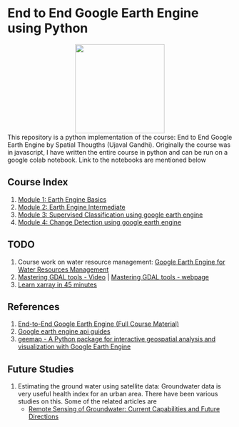 # End to End Google Earth Engine using Python


<img src="https://i0.wp.com/spatialthoughts.com/wp-content/uploads/2021/06/Spatial-Thoughts-FINAL-1.png?w=400&ssl=1" height="200" style="display: block; margin: 0 auto;"/>
This repository is a python implementation of the course: End to End Google Earth Engine by Spatial Thougths (Ujaval Gandhi). Originally the course was in javascript, I have written the entire course in python and can be run on a google colab notebook. Link to the notebooks are mentioned below

## Course Index

1. [Module 1: Earth Engine Basics](https://github.com/kavyajeetbora/geemap/blob/master/end_to_end_earth_engine/Module_01_Earth_Engine_Basics.ipynb)
2. [Module 2: Earth Engine Intermediate](https://github.com/kavyajeetbora/geemap/blob/master/end_to_end_earth_engine/Module_02_Earth_Engine_Intermediate.ipynb)
3. [Module 3: Supervised Classification using google earth engine](https://github.com/kavyajeetbora/end_to_end_gee_with_python/blob/master/end_to_end_earth_engine/Module_03_Supervised_Classification.ipynb)
4. [Module 4: Change Detection using google earth engine](https://github.com/kavyajeetbora/end_to_end_gee_with_python/blob/master/end_to_end_earth_engine/Module_04_change_detection.ipynb)

## TODO
1. Course work on water resource management: [Google Earth Engine for Water Resources Management](https://courses.spatialthoughts.com/gee-water-resources-management.html)
2. [Mastering GDAL tools - Video](https://youtu.be/72WVyc8Jtz4?si=q41rz3yiQY6wWvAi) | [Mastering GDAL tools - webpage](https://courses.spatialthoughts.com/gdal-tools.html)
3. [Learn xarray in 45 minutes](https://tutorial.xarray.dev/overview/xarray-in-45-min.html)

## References

1. [End-to-End Google Earth Engine (Full Course Material)](https://courses.spatialthoughts.com/end-to-end-gee.html)
2. [Google earth engine api guides](https://developers.google.com/earth-engine/guides)
3. [geemap - A Python package for interactive geospatial analysis and visualization with Google Earth Engine](https://geemap.org/)

## Future Studies

1. Estimating the ground water using satellite data: Groundwater data is very useful health index for an urban area. There have been various studies on this. Some of the related articles are
   - [Remote Sensing of Groundwater: Current Capabilities and Future Directions](https://agupubs.onlinelibrary.wiley.com/doi/10.1029/2022WR032219)

